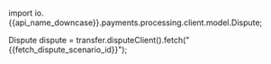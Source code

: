 
import io.{{api_name_downcase}}.payments.processing.client.model.Dispute;

Dispute dispute = transfer.disputeClient().fetch("{{fetch_dispute_scenario_id}}");

